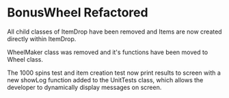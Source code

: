 # BonusWheel Refactored

All child classes of ItemDrop have been removed and Items are now created directly within ItemDrop.

WheelMaker class was removed and it's functions have been moved to Wheel class.

The 1000 spins test and item creation test now print results to screen with a new showLog function added to the UnitTests class, which allows the developer to dynamically display messages on screen.
